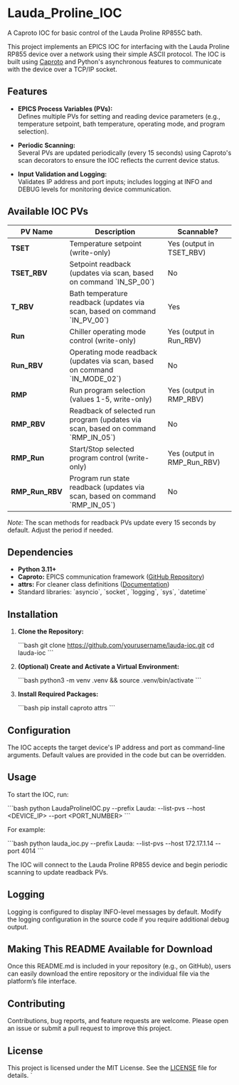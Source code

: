 # Lauda_Proline_IOC
A Caproto IOC for basic control of the Lauda Proline RP855C bath.

This project implements an EPICS IOC for interfacing with the Lauda Proline RP855 device over a network using their simple ASCII protocol. The IOC is built using [Caproto](https://github.com/caproto/caproto) and Python's asynchronous features to communicate with the device over a TCP/IP socket.

## Features

- **EPICS Process Variables (PVs):**  
  Defines multiple PVs for setting and reading device parameters (e.g., temperature setpoint, bath temperature, operating mode, and program selection).

- **Periodic Scanning:**  
  Several PVs are updated periodically (every 15 seconds) using Caproto's scan decorators to ensure the IOC reflects the current device status.

- **Input Validation and Logging:**  
  Validates IP address and port inputs; includes logging at INFO and DEBUG levels for monitoring device communication.

## Available IOC PVs

| PV Name         | Description                                                  | Scannable?                     |
|-----------------|--------------------------------------------------------------|--------------------------------|
| **TSET**        | Temperature setpoint (write-only)                            | Yes (output in TSET_RBV)          |
| **TSET_RBV**    | Setpoint readback (updates via scan, based on command \`IN_SP_00\`) | No                            |
| **T_RBV**       | Bath temperature readback (updates via scan, based on command \`IN_PV_00\`) | Yes                            |
| **Run**         | Chiller operating mode control (write-only)                  | Yes (output in Run_RBV)          |
| **Run_RBV**     | Operating mode readback (updates via scan, based on command \`IN_MODE_02\`) | No                            |
| **RMP**         | Run program selection (values 1-5, write-only)               | Yes (output in RMP_RBV)          |
| **RMP_RBV**     | Readback of selected run program (updates via scan, based on command \`RMP_IN_05\`) | No                            |
| **RMP_Run**     | Start/Stop selected program control (write-only)             | Yes (output in RMP_Run_RBV)          |
| **RMP_Run_RBV** | Program run state readback (updates via scan, based on command \`RMP_IN_05\`) | No                            |

*Note:* The scan methods for readback PVs update every 15 seconds by default. Adjust the period if needed.

## Dependencies

- **Python 3.11+**  
- **Caproto:** EPICS communication framework ([GitHub Repository](https://github.com/caproto/caproto))
- **attrs:** For cleaner class definitions ([Documentation](https://www.attrs.org/en/stable/))
- Standard libraries: \`asyncio\`, \`socket\`, \`logging\`, \`sys\`, \`datetime\`

## Installation

1. **Clone the Repository:**

   \`\`\`bash
   git clone https://github.com/yourusername/lauda-ioc.git
   cd lauda-ioc
   \`\`\`

2. **(Optional) Create and Activate a Virtual Environment:**

   \`\`\`bash
   python3 -m venv .venv &&
   source .venv/bin/activate
   \`\`\`

3. **Install Required Packages:**

   \`\`\`bash
   pip install caproto attrs
   \`\`\`

## Configuration

The IOC accepts the target device's IP address and port as command-line arguments. Default values are provided in the code but can be overridden.

## Usage

To start the IOC, run:

\`\`\`bash
python LaudaProlineIOC.py --prefix Lauda: --list-pvs --host <DEVICE_IP> --port <PORT_NUMBER>
\`\`\`

For example:

\`\`\`bash
python lauda_ioc.py --prefix Lauda: --list-pvs --host 172.17.1.14 --port 4014
\`\`\`

The IOC will connect to the Lauda Proline RP855 device and begin periodic scanning to update readback PVs.

## Logging

Logging is configured to display INFO-level messages by default. Modify the logging configuration in the source code if you require additional debug output.

## Making This README Available for Download

Once this README.md is included in your repository (e.g., on GitHub), users can easily download the entire repository or the individual file via the platform’s file interface.

## Contributing

Contributions, bug reports, and feature requests are welcome. Please open an issue or submit a pull request to improve this project.

## License

This project is licensed under the MIT License. See the [LICENSE](LICENSE) file for details.
`
